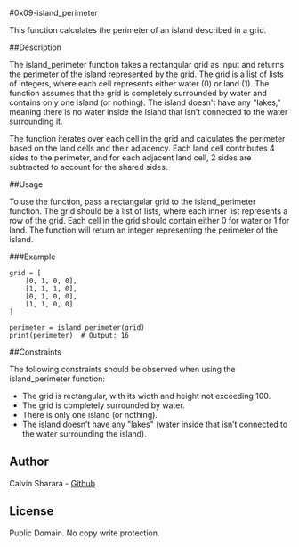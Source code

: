 #0x09-island_perimeter

This function calculates the perimeter of an island described in a grid.

##Description

The island_perimeter function takes a rectangular grid as input and returns the perimeter of the island represented by the grid. The grid is a list of lists of integers, where each cell represents either water (0) or land (1). The function assumes that the grid is completely surrounded by water and contains only one island (or nothing). The island doesn't have any "lakes," meaning there is no water inside the island that isn't connected to the water surrounding it.

The function iterates over each cell in the grid and calculates the perimeter based on the land cells and their adjacency. Each land cell contributes 4 sides to the perimeter, and for each adjacent land cell, 2 sides are subtracted to account for the shared sides.

##Usage


To use the function, pass a rectangular grid to the island_perimeter function. The grid should be a list of lists, where each inner list represents a row of the grid. Each cell in the grid should contain either 0 for water or 1 for land. The function will return an integer representing the perimeter of the island.

###Example

```
grid = [
    [0, 1, 0, 0],
    [1, 1, 1, 0],
    [0, 1, 0, 0],
    [1, 1, 0, 0]
]

perimeter = island_perimeter(grid)
print(perimeter)  # Output: 16
```

##Constraints

The following constraints should be observed when using the island_perimeter function:

*    The grid is rectangular, with its width and height not exceeding 100.
*    The grid is completely surrounded by water.
*    There is only one island (or nothing).
*    The island doesn’t have any "lakes" (water inside that isn’t connected to the water surrounding the island).

## Author

Calvin Sharara - [Github](https://github.com/calvean)

## License
Public Domain. No copy write protection. 
